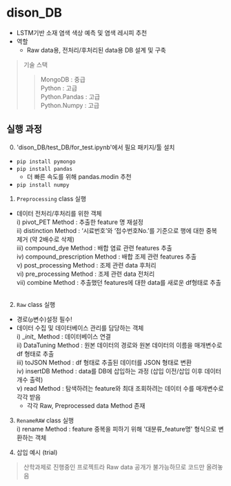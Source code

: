 # dison_DB
- LSTM기반 소재 염색 색상 예측 및 염색 레시피 추천
- 역할
  - Raw data용, 전처리/후처리된 data용 DB 설계 및 구축
 
> 기술 스택
> > MongoDB : 중급 <br>
> > Python  : 고급 <br>
> > Python.Pandas  : 고급 <br>
> > Python.Numpy   : 고급

## 실행 과정
0. 'dison_DB/test_DB/for_test.ipynb'에서 필요 패키지/툴 설치
- `pip install pymongo`
- `pip install pandas`
  - 더 빠른 속도를 위해 pandas.modin 추천
- `pip install numpy`

1. `Preprocessing` class 실행
- 데이터 전처리/후처리를 위한 객체<br>
  i)    pivot_PET Method : 추출한 feature 명 재설정<br>
  ii)   distinction Method : ‘시료번호’와 ‘접수번호No.’를 기준으로 행에 대한 중복 제거 (약 2배수로 삭제)<br>
  iii)  compound_dye Method : 배합 염료 관련 features 추출<br>
  iv)   compound_prescription Method : 배합 조제 관련 features 추출<br>
  v)    post_processing Method : 조제 관련 data 후처리<br>
  vi)   pre_processing Method : 조제 관련 data 전처리<br>
  vii)  combine Method : 추출했던 features에 대한 data를 새로운 df형태로 추출<br><br>
  
2. `Raw` class 실행
- 경로(`p`변수)설정 필수!
- 데이터 수집 및 데이터베이스 관리를 담당하는 객체<br>
  i)    \__init\__ Method : 데이터베이스 연결<br>
  ii)   DataTuning Method : 원본 데이터의 경로와 원본 데이터의 이름을 매개변수로 df 형태로 추출<br>
  iii)  toJSON Method : df 형태로 추출된 데이터를 JSON 형태로 변환<br>
  iv)   insertDB Method : data를 DB에 삽입하는 과정 (삽입 이전/삽입 이후 데이터 개수 출력)<br>
  v)    read Method : 탐색하려는 feature와 최대 조회하려는 데이터 수를 매개변수로 각각 받음<br>
    - 각각 Raw, Preprocessed data Method 존재<br>
    
3. `RenameRAW` class 실행<br>
  i)    rename Method : feature 중복을 피하기 위해 '대분류_feature명' 형식으로 변환하는 객체<br>
  
4. 삽입 예시 (trial)

> 산학과제로 진행중인 프로젝트라 Raw data 공개가 불가능하므로 코드만 올려놓음
